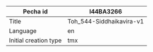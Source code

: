 |Pecha id | I44BA3266
| --- | --- 
|Title | Toh_544-Siddhaikavira-v1 
|Language | en
|Initial creation type | tmx